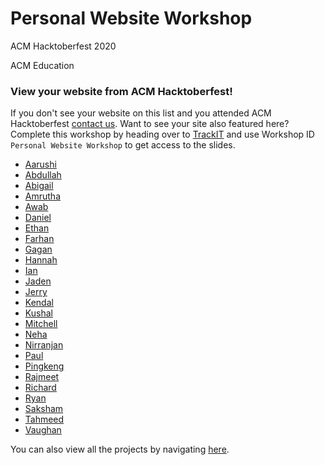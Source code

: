# Personal Website Workshop

ACM Hacktoberfest 2020

ACM Education

### View your website from ACM Hacktoberfest!

If you don't see your website on this list and you attended ACM Hacktoberfest [contact us](mailto:hacktoberfest@acmutd.co). Want to see your site also featured here? Complete this workshop by heading over to [TrackIT](https://trackit.acmutd.co) and use Workshop ID `Personal Website Workshop` to get access to the slides.

 - [Aarushi](https://education.acmutd.co/portfolios/aarushi/index.html)
 - [Abdullah](https://education.acmutd.co/portfolios/abdullah/)
 - [Abigail](https://education.acmutd.co/portfolios/abigail_thomas/)
 - [Amrutha](https://education.acmutd.co/portfolios/amrutha/)
 - [Awab](https://education.acmutd.co/portfolios/awab/)
 - [Daniel](https://education.acmutd.co/portfolios/danielhonrales/)
 - [Ethan](https://education.acmutd.co/portfolios/Ethan/)
 - [Farhan](https://education.acmutd.co/portfolios/Farhan/)
 - [Gagan](https://education.acmutd.co/portfolios/gagan/)
 - [Hannah](https://education.acmutd.co/portfolios/hannah/)
 - [Ian](https://education.acmutd.co/portfolios/IanYbarra/)
 - [Jaden](https://education.acmutd.co/portfolios/jaden/)
 - [Jerry](https://education.acmutd.co/portfolios/jerry/)
 - [Kendal](https://education.acmutd.co/portfolios/Kendal-Wiggins/)
 - [Kushal](https://education.acmutd.co/portfolios/Kushal/)
 - [Mitchell](https://education.acmutd.co/portfolios/mitchell)
 - [Neha](https://education.acmutd.co/portfolios/Neha/)
 - [Nirranjan](https://education.acmutd.co/portfolios/nirranjan)
 - [Paul](https://education.acmutd.co/portfolios/paul/)
 - [Pingkeng](https://education.acmutd.co/portfolios/pingkeng)
 - [Rajmeet](https://education.acmutd.co/portfolios/Rajmeet)
 - [Richard](https://education.acmutd.co/portfolios/richard/)
 - [Ryan](https://education.acmutd.co/portfolios/ryan/)
 - [Saksham](https://education.acmutd.co/portfolios/saksham)
 - [Tahmeed](https://education.acmutd.co/portfolios/Tahmeed)
 - [Vaughan](https://education.acmutd.co/portfolios/vaughan)

You can also view all the projects by navigating [here](https://education.acmutd.co).


